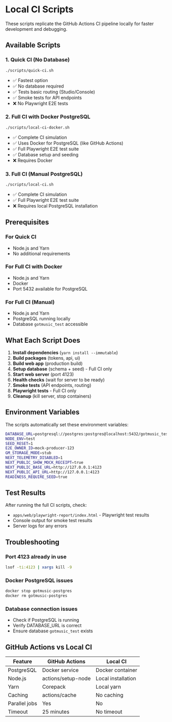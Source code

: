 # Local CI Scripts

These scripts replicate the GitHub Actions CI pipeline locally for faster development and debugging.

## Available Scripts

### 1. Quick CI (No Database)
```bash
./scripts/quick-ci.sh
```
- ✅ Fastest option
- ✅ No database required
- ✅ Tests basic routing (Studio/Console)
- ✅ Smoke tests for API endpoints
- ❌ No Playwright E2E tests

### 2. Full CI with Docker PostgreSQL
```bash
./scripts/local-ci-docker.sh
```
- ✅ Complete CI simulation
- ✅ Uses Docker for PostgreSQL (like GitHub Actions)
- ✅ Full Playwright E2E test suite
- ✅ Database setup and seeding
- ❌ Requires Docker

### 3. Full CI (Manual PostgreSQL)
```bash
./scripts/local-ci.sh
```
- ✅ Complete CI simulation
- ✅ Full Playwright E2E test suite
- ❌ Requires local PostgreSQL installation

## Prerequisites

### For Quick CI
- Node.js and Yarn
- No additional requirements

### For Full CI with Docker
- Node.js and Yarn
- Docker
- Port 5432 available for PostgreSQL

### For Full CI (Manual)
- Node.js and Yarn
- PostgreSQL running locally
- Database `gotmusic_test` accessible

## What Each Script Does

1. **Install dependencies** (`yarn install --immutable`)
2. **Build packages** (tokens, api, ui)
3. **Build web app** (production build)
4. **Setup database** (schema + seed) - Full CI only
5. **Start web server** (port 4123)
6. **Health checks** (wait for server to be ready)
7. **Smoke tests** (API endpoints, routing)
8. **Playwright tests** - Full CI only
9. **Cleanup** (kill server, stop containers)

## Environment Variables

The scripts automatically set these environment variables:

```bash
DATABASE_URL=postgresql://postgres:postgres@localhost:5432/gotmusic_test
NODE_ENV=test
SEED_RESET=1
E2E_OWNER_ID=mock-producer-123
GM_STORAGE_MODE=stub
NEXT_TELEMETRY_DISABLED=1
NEXT_PUBLIC_SHOW_MOCK_RECEIPT=true
NEXT_PUBLIC_BASE_URL=http://127.0.0.1:4123
NEXT_PUBLIC_API_URL=http://127.0.0.1:4123
READINESS_REQUIRE_SEED=true
```

## Test Results

After running the full CI scripts, check:
- `apps/web/playwright-report/index.html` - Playwright test results
- Console output for smoke test results
- Server logs for any errors

## Troubleshooting

### Port 4123 already in use
```bash
lsof -ti:4123 | xargs kill -9
```

### Docker PostgreSQL issues
```bash
docker stop gotmusic-postgres
docker rm gotmusic-postgres
```

### Database connection issues
- Check if PostgreSQL is running
- Verify DATABASE_URL is correct
- Ensure database `gotmusic_test` exists

## GitHub Actions vs Local CI

| Feature | GitHub Actions | Local CI |
|---------|----------------|----------|
| PostgreSQL | Docker service | Docker container |
| Node.js | actions/setup-node | Local installation |
| Yarn | Corepack | Local yarn |
| Caching | actions/cache | No caching |
| Parallel jobs | Yes | No |
| Timeout | 25 minutes | No timeout |
